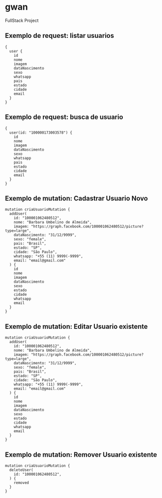 # gwan
FullStack Project


## Exemplo de request: listar usuarios ##

```
{
  user {
    id
    nome
    imagem
    dataNascimento    
    sexo
    whatsapp
    pais
    estado
    cidade
    email 
  }
}
```

## Exemplo de request: busca de usuario ##

```
{
  user(id: "100000173003578") {
    id
    nome
    imagem
    dataNascimento    
    sexo
    whatsapp
    pais
    estado
    cidade
    email 
  }
}
```

## Exemplo de mutation: Cadastrar Usuario Novo ##
```
mutation criaUsuarioMutation {
  addUser(
  	id: "100001062480512",
  	nome: "Barbara Umbelino de Almeida",
  	imagem: "https://graph.facebook.com/100001062480512/picture?type=large",
    dataNascimento: "31/12/9999",
  	sexo: "female",
  	pais: "Brasil",
  	estado: "SP",
  	cidade: "São Paulo",
  	whatsapp: "+55 (11) 9999(-9999",
  	email: "email@gmail.com"
  ) {
    id
    nome
    imagem
    dataNascimento
    sexo
    estado
    cidade
    whatsapp
    email
  }
}
```

## Exemplo de mutation: Editar Usuario existente ##
```
mutation criaUsuarioMutation {
  addUser(
  	id: "100001062480512",
  	nome: "Barbara Umbelino de Almeida",
  	imagem: "https://graph.facebook.com/100001062480512/picture?type=large",
    dataNascimento: "31/12/9999",
  	sexo: "female",
  	pais: "Brasil",
  	estado: "SP",
  	cidade: "São Paulo",
  	whatsapp: "+55 (11) 9999(-9999",
  	email: "email@gmail.com"
  ) {
    id
    nome
    imagem
    dataNascimento
    sexo
    estado
    cidade
    whatsapp
    email
  }
}
```

## Exemplo de mutation: Remover Usuario existente ##
```
mutation criaUsuarioMutation {
  deleteUser(
  	id: "100001062480512",
  ) {
    removed
  }
}
```